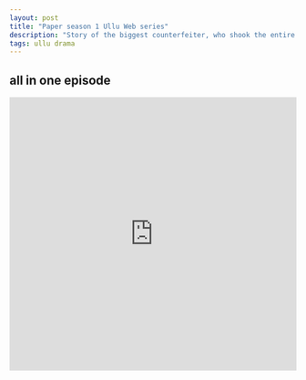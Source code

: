 ```yaml
---
layout: post
title: "Paper season 1 Ullu Web series"
description: "Story of the biggest counterfeiter, who shook the entire nation with a multi-crore scam. One who started with setting up a hoax printing setup and looted people for more than a decade."
tags: ullu drama
---
```



## all in one episode

<div class="responsive-container">
<iframe src="https://drive.google.com/file/d/1qfj2baukpb3nhmkmdwl8jpxjmzjn0djy/preview" frameborder="0" marginwidth="0" marginheight="0" scrolling="no" width="100%" height="480" allowfullscreen></iframe>
<div style="width: 80px; height: 80px; position: absolute; opacity: 0; right: 0px; top: 0px;"> </div></div>